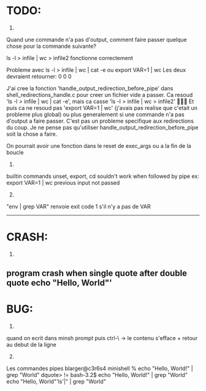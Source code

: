 # TODO:



1)  
Quand une commande n'a pas d'output, comment faire passer quelque chose pour la commande suivante?

ls -l > infile | wc > infile2 fonctionne correctement

Probleme avec
	ls -l > infile | wc | cat -e
ou
	export VAR=1 | wc
Les deux devraient retourner:
       0       0       0

J'ai cree la fonction 'handle_output_redirection_before_pipe' dans shell_redirections_handle.c pour creer un fichier vide a passer.
Ca resoud 'ls -l > infile | wc | cat -e', mais ca casse 'ls -l > infile | wc > infile2' 😬🤷‍♂️
Et puis ca ne resoud pas 'export VAR=1 | wc' (j'avais pas realise que c'etait un probleme plus global) ou plus generalement si une commande n'a pas d'output a faire passer. C'est pas un probleme specifique aux redirections du coup.
Je ne pense pas qu'utiliser handle_output_redirection_before_pipe soit la chose a faire.

On pourrait avoir une fonction dans le reset de exec_args ou a la fin de la boucle

1)  
builtin commands unset, export, cd souldn't work when followed by pipe
ex: export VAR=1 | wc
previous input not passed


2)  
"env | grep VAR" renvoie exit code 1 s'il n'y a pas de VAR

--------

# CRASH:

1) 
program crash when single quote after double quote
echo "Hello, World"'
--------

# BUG:

1) 
quand on ecrit dans minsh prompt puis ctrl-\ -> le contenu s'efface + retour au debut de la ligne

2) 
Les commandes pipes 
blarger@c3r6s4 minishell % echo "Hello, World!" | grep "World"
dquote> 
!=
bash-3.2$ echo "Hello, World!" | grep "World"
echo "Hello, World"'ls'|" | grep "World"
>
